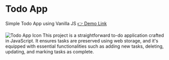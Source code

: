 # Todo App
 Simple Todo App using Vanilla JS
[👉 Demo Link](https://arjunkandel.dev/todo-js/)

![Todo App Icon](https://github.com/arjunkandel91/todo.app.javascript/assets/45811982/33db0915-9b7c-49d9-8478-cf01f3b978e6)
This project is a straightforward to-do application crafted in JavaScript. It ensures tasks are preserved using web storage, and it's equipped with essential functionalities such as adding new tasks, deleting, updating, and marking tasks as complete.

